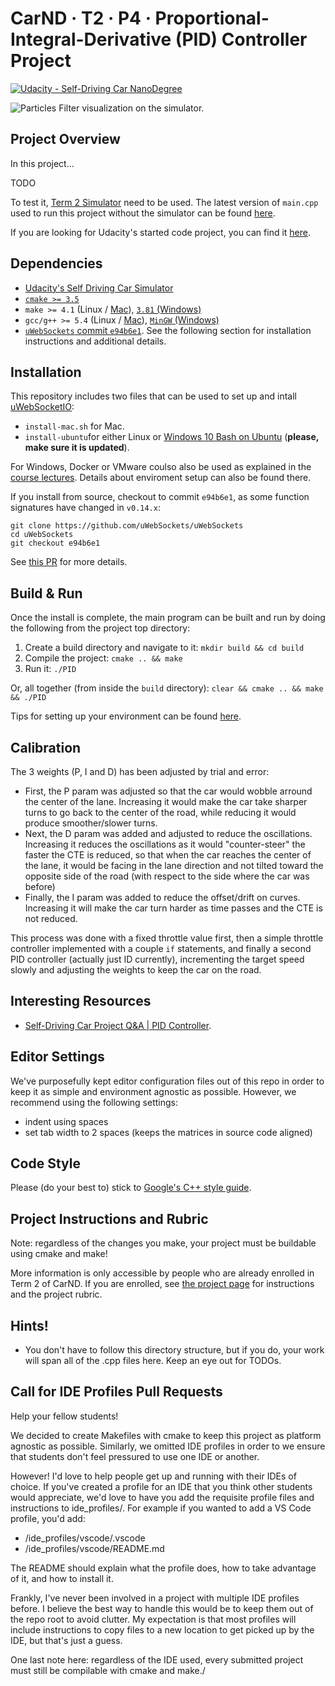 CarND · T2 · P4 · Proportional-Integral-Derivative (PID) Controller Project
===========================================================================

[![Udacity - Self-Driving Car NanoDegree](https://s3.amazonaws.com/udacity-sdc/github/shield-carnd.svg)](http://www.udacity.com/drive)

<img src="output/images/004 - Simulator Rotated.png" alt="Particles Filter visualization on the simulator." />


Project Overview
----------------

In this project...

TODO

To test it, [Term 2 Simulator](https://github.com/udacity/self-driving-car-sim/releases) need to be used. The latest version of `main.cpp` used to run this project without the simulator can be found [here](https://github.com/udacity/CarND-Extended-Kalman-Filter-Project/blob/06cbc9967bc62592723eef99b8c8035e4a22ea7b/src/main.cpp).

If you are looking for Udacity's started code project, you can find it [here](https://github.com/udacity/CarND-PID-Control-Project).


Dependencies
------------

- [Udacity's Self Driving Car Simulator](https://github.com/udacity/self-driving-car-sim/releases)
- [`cmake >= 3.5`](https://cmake.org/install/)
- `make >= 4.1` (Linux / [Mac](https://developer.apple.com/xcode/features/)), [`3.81` (Windows)](http://gnuwin32.sourceforge.net/packages/make.htm)
- `gcc/g++ >= 5.4` (Linux / [Mac](https://developer.apple.com/xcode/features/)), [`MinGW` (Windows)](http://www.mingw.org/)
- [`uWebSockets` commit `e94b6e1`](https://github.com/uWebSockets/uWebSockets). See the following section for installation instructions and additional details.


Installation
------------

This repository includes two files that can be used to set up and intall [uWebSocketIO](https://github.com/uWebSockets/uWebSockets):

- `install-mac.sh` for Mac.
- `install-ubuntu`for either Linux or [Windows 10 Bash on Ubuntu](https://www.howtogeek.com/249966/how-to-install-and-use-the-linux-bash-shell-on-windows-10/) (**please, make sure it is updated**).

For Windows, Docker or VMware coulso also be used as explained in the [course lectures](https://classroom.udacity.com/nanodegrees/nd013/parts/40f38239-66b6-46ec-ae68-03afd8a601c8/modules/0949fca6-b379-42af-a919-ee50aa304e6a/lessons/f758c44c-5e40-4e01-93b5-1a82aa4e044f/concepts/16cf4a78-4fc7-49e1-8621-3450ca938b77). Details about enviroment setup can also be found there.

If you install from source, checkout to commit `e94b6e1`, as some function signatures have changed in `v0.14.x`:

    git clone https://github.com/uWebSockets/uWebSockets
    cd uWebSockets
    git checkout e94b6e1

See [this PR](https://github.com/udacity/CarND-MPC-Project/pull/3) for more details.


Build & Run
-----------

Once the install is complete, the main program can be built and run by doing the following from the project top directory:

1. Create a build directory and navigate to it: `mkdir build && cd build`
2. Compile the project: `cmake .. && make`
3. Run it: `./PID`

Or, all together (from inside the `build` directory): `clear && cmake .. && make && ./PID`

Tips for setting up your environment can be found [here](https://classroom.udacity.com/nanodegrees/nd013/parts/40f38239-66b6-46ec-ae68-03afd8a601c8/modules/0949fca6-b379-42af-a919-ee50aa304e6a/lessons/f758c44c-5e40-4e01-93b5-1a82aa4e044f/concepts/23d376c7-0195-4276-bdf0-e02f1f3c665d).


Calibration
-----------

The 3 weights (P, I and D) has been adjusted by trial and error:

 - First, the P param was adjusted so that the car would wobble arround the center of the lane. Increasing it would make the car take sharper turns to go back to the center of the road, while reducing it would produce smoother/slower turns.
 - Next, the D param was added and adjusted to reduce the oscillations. Increasing it reduces the oscillations as it would "counter-steer" the faster the CTE is reduced, so that when the car reaches the center of the lane, it would be facing in the lane direction and not tilted toward the opposite side of the road (with respect to the side where the car was before)
 - Finally, the I param was added to reduce the offset/drift on curves. Increasing it will make the car turn harder as time passes and the CTE is not reduced.

This process was done with a fixed throttle value first, then a simple throttle controller implemented with a couple `if` statements, and finally a second PID controller (actually just ID currently), incrementing the target speed slowly and adjusting the weights to keep the car on the road.


Interesting Resources
---------------------

- [Self-Driving Car Project Q&A | PID Controller](https://www.youtube.com/watch?v=YamBuzDjrs8).


## Editor Settings

We've purposefully kept editor configuration files out of this repo in order to
keep it as simple and environment agnostic as possible. However, we recommend
using the following settings:

* indent using spaces
* set tab width to 2 spaces (keeps the matrices in source code aligned)


## Code Style

Please (do your best to) stick to [Google's C++ style guide](https://google.github.io/styleguide/cppguide.html).


## Project Instructions and Rubric

Note: regardless of the changes you make, your project must be buildable using
cmake and make!

More information is only accessible by people who are already enrolled in Term 2
of CarND. If you are enrolled, see [the project page](https://classroom.udacity.com/nanodegrees/nd013/parts/40f38239-66b6-46ec-ae68-03afd8a601c8/modules/f1820894-8322-4bb3-81aa-b26b3c6dcbaf/lessons/e8235395-22dd-4b87-88e0-d108c5e5bbf4/concepts/6a4d8d42-6a04-4aa6-b284-1697c0fd6562)
for instructions and the project rubric.


## Hints!

* You don't have to follow this directory structure, but if you do, your work
  will span all of the .cpp files here. Keep an eye out for TODOs.


## Call for IDE Profiles Pull Requests

Help your fellow students!

We decided to create Makefiles with cmake to keep this project as platform
agnostic as possible. Similarly, we omitted IDE profiles in order to we ensure
that students don't feel pressured to use one IDE or another.

However! I'd love to help people get up and running with their IDEs of choice.
If you've created a profile for an IDE that you think other students would
appreciate, we'd love to have you add the requisite profile files and
instructions to ide_profiles/. For example if you wanted to add a VS Code
profile, you'd add:

* /ide_profiles/vscode/.vscode
* /ide_profiles/vscode/README.md

The README should explain what the profile does, how to take advantage of it,
and how to install it.

Frankly, I've never been involved in a project with multiple IDE profiles
before. I believe the best way to handle this would be to keep them out of the
repo root to avoid clutter. My expectation is that most profiles will include
instructions to copy files to a new location to get picked up by the IDE, but
that's just a guess.

One last note here: regardless of the IDE used, every submitted project must
still be compilable with cmake and make./
